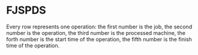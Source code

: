 # FJSPDS
Every row represents one operation: the first number is the job, the second number is the operation, the third number is the processed machine, the forth number is the start time of the operation, the fifth number is the finish time of the operation.
